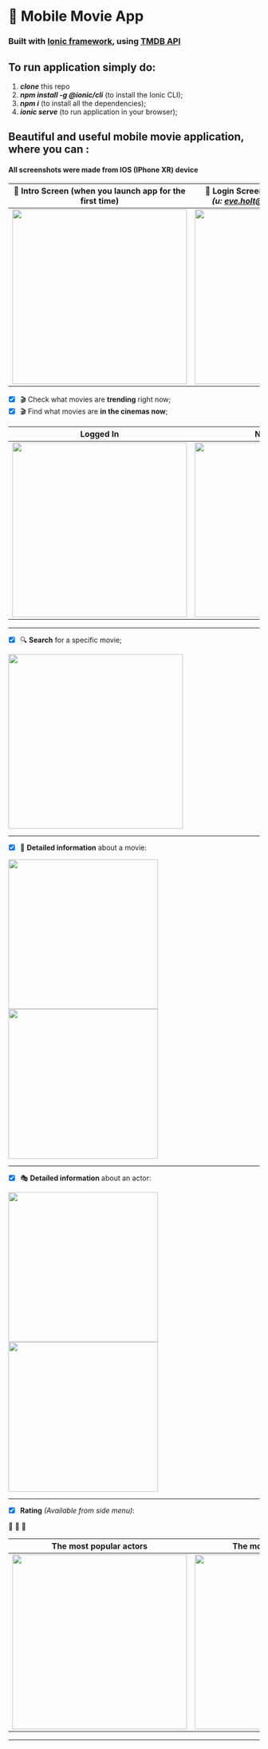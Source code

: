 # 🎥 Mobile Movie App 
### Built with [Ionic framework](https://ionicframework.com/), using [TMDB API](https://www.themoviedb.org/)

## To run application simply do:
1. ***clone*** this repo 
2. ***npm install -g @ionic/cli*** (to install the Ionic CLI);
3. ***npm i*** (to install all the dependencies);
4. ***ionic serve*** (to run application in your browser);


## Beautiful and useful mobile movie application, where you can : 

#### All screenshots were made from IOS (IPhone XR) device #### 

| 🚪 **Intro** Screen (when you launch app for the first time) | 🔑 **Login** Screen (or continue as a guest) <br/> _(u: eve.holt@reqres.in; p: cityslicka)_  |
| ------------- | ------------- | 
|<img src="https://github.com/FedorMashoshin/Ionic-Movie/raw/main/src/assets/screenshots/intro-screen.PNG" width="350">|<img src="https://github.com/FedorMashoshin/Ionic-Movie/raw/main/src/assets/screenshots/login.PNG" width="350">|

- [x] 🎬 Check what movies are **trending** right now;
- [x] 🎬 Find what movies are **in the cinemas now**; 

 | Logged In | Not Logged In | Side Menu |
| ------------- | ------------- | ------------- |
|<img src="https://github.com/FedorMashoshin/Ionic-Movie/raw/main/src/assets/screenshots/IMG_2842.PNG" width="350">|<img src="https://github.com/FedorMashoshin/Ionic-Movie/raw/main/src/assets/screenshots/IMG_2841.PNG" width="350">| <img src="https://github.com/FedorMashoshin/Ionic-Movie/raw/main/src/assets/screenshots/IMG_2765.PNG" width="350">  |

---

- [x] 🔍 **Search** for a specific movie;

<img src="https://github.com/FedorMashoshin/Ionic-Movie/raw/main/src/assets/screenshots/IMG_2760.PNG" width="350">

---


- [x] 🎥 **Detailed information** about a movie:

<img src="https://github.com/FedorMashoshin/Ionic-Movie/raw/main/src/assets/screenshots/MOVIE.jpeg" width="300"> <img src="https://github.com/FedorMashoshin/Ionic-Movie/raw/main/src/assets/screenshots/IMG_2762.PNG" width="300">

---

- [x] 🎭 **Detailed information** about an actor:

<img src="https://github.com/FedorMashoshin/Ionic-Movie/raw/main/src/assets/screenshots/IMG_2763.PNG" width="300"> <img src="https://github.com/FedorMashoshin/Ionic-Movie/raw/main/src/assets/screenshots/IMG_2764.PNG" width="300">

---
    

- [x] **Rating** *(Available from side menu)*:

🏅 🏅 🏅
 
   | The most popular actors  | The most popular movies | The most popular TV shows |
| ------------- | ------------- | ------------- | 
  <img src="https://github.com/FedorMashoshin/Ionic-Movie/raw/main/src/assets/screenshots/IMG_2768.PNG" width="350">  |  <img src="https://github.com/FedorMashoshin/Ionic-Movie/raw/main/src/assets/screenshots/IMG_2769.PNG" width="350">  |  <img src="https://github.com/FedorMashoshin/Ionic-Movie/raw/main/src/assets/screenshots/IMG_2766.PNG" width="350"> | 

---

